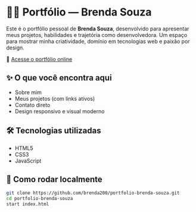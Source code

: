 # 👩‍💻 Portfólio — Brenda Souza

Este é o portfólio pessoal de **Brenda Souza**, desenvolvido para apresentar meus projetos, habilidades e trajetória como desenvolvedora. Um espaço para mostrar minha criatividade, domínio em tecnologias web e paixão por design.

🔗 [Acesse o portfólio online](https://brenda200.github.io/portfolio-brenda-souza/)

## ✨ O que você encontra aqui

- Sobre mim
- Meus projetos (com links ativos)
- Contato direto
- Design responsivo e visual moderno

## 🛠 Tecnologias utilizadas

- HTML5
- CSS3
- JavaScript

## 📁 Como rodar localmente

```bash
git clone https://github.com/brenda200/portfolio-brenda-souza.git
cd portfolio-brenda-souza
start index.html
